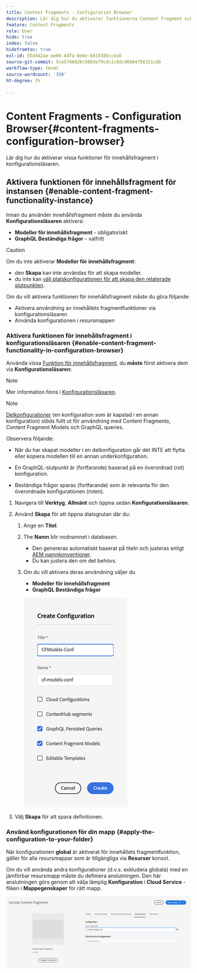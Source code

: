 ```yaml
---
title: Content Fragments - Configuration Browser
description: Lär dig hur du aktiverar funktionerna Content Fragment och GraphQL i Configuration Browser för att använda AEM headless delivery features.
feature: Content Fragments
role: User
hide: true
index: false
hidefromtoc: true
exl-id: 55d442ae-ae06-4dfa-8e4e-b415385ccea5
source-git-commit: 5ce5746026c5683e79cdc1c9dc96804756321cdb
workflow-type: tm+mt
source-wordcount: '358'
ht-degree: 3%

---
```


# Content Fragments - Configuration Browser{#content-fragments-configuration-browser}

<!--
hide: yes
index: no
hidefromtoc: yes
-->

Lär dig hur du aktiverar vissa funktioner för innehållsfragment i konfigurationsläsaren.

## Aktivera funktionen för innehållsfragment för instansen {#enable-content-fragment-functionality-instance}

Innan du använder innehållsfragment måste du använda **Konfigurationsläsaren** aktivera:

* **Modeller för innehållsfragment** - obligatoriskt
* **GraphQL Beständiga frågor** - valfritt

>[!CAUTION]
>
>Om du inte aktiverar **Modeller för innehållsfragment**:
>
>* den **Skapa** kan inte användas för att skapa modeller.
>* du inte kan [välj platskonfigurationen för att skapa den relaterade slutpunkten](/help/headless/graphql-api/graphql-endpoint.md).

Om du vill aktivera funktionen för innehållsfragment måste du göra följande:

* Aktivera användning av innehållets fragmentfunktioner via konfigurationsläsaren
* Använda konfigurationen i resursmappen

### Aktivera funktionen för innehållsfragment i konfigurationsläsaren {#enable-content-fragment-functionality-in-configuration-browser}

Använda vissa [Funktion för innehållsfragment](#creating-a-content-fragment-model), du **måste** först aktivera dem via **Konfigurationsläsaren**:

>[!NOTE]
>
>Mer information finns i [Konfigurationsläsaren](/help/implementing/developing/introduction/configurations.md#using-configuration-browser).

>[!NOTE]
>
>[Delkonfigurationer](/help/implementing/developing/introduction/configurations.md#configuration-resolution) (en konfiguration som är kapslad i en annan konfiguration) stöds fullt ut för användning med Content Fragments, Content Fragment Models och GraphQL queries.
>
>Observera följande:
>
>
>* När du har skapat modeller i en delkonfiguration går det INTE att flytta eller kopiera modellen till en annan underkonfiguration.
>
>* En GraphQL-slutpunkt är (fortfarande) baserad på en överordnad (rot) konfiguration.
>
>* Beständiga frågor sparas (fortfarande) som är relevanta för den överordnade konfigurationen (roten).


1. Navigera till **Verktyg**, **Allmänt** och öppna sedan **Konfigurationsläsaren**.

1. Använd **Skapa** för att öppna dialogrutan där du:

   1. Ange en **Titel**.
   1. The **Namn** blir nodnamnet i databasen.
      * Den genereras automatiskt baserat på titeln och justeras enligt [AEM namnkonventioner](/help/implementing/developing/introduction/naming-conventions.md).
      * Du kan justera den om det behövs.
   1. Om du vill aktivera deras användning väljer du
      * **Modeller för innehållsfragment**
      * **GraphQL Beständiga frågor**

      ![Definiera konfiguration](assets/cfm-conf-01.png)

1. Välj **Skapa** för att spara definitionen.

<!-- 1. Select the location appropriate to your website. -->

### Använd konfigurationen för din mapp {#apply-the-configuration-to-your-folder}

När konfigurationen **global** är aktiverat för innehållets fragmentfunktion, gäller för alla resursmappar som är tillgängliga via **Resurser** konsol.

Om du vill använda andra konfigurationer (d.v.s. exkludera globala) med en jämförbar resursmapp måste du definiera anslutningen. Den här anslutningen görs genom att välja lämplig **Konfiguration** i **Cloud Service** -fliken i **Mappegenskaper** för rätt mapp.

![Använd konfiguration](assets/cfm-conf-02.png)
